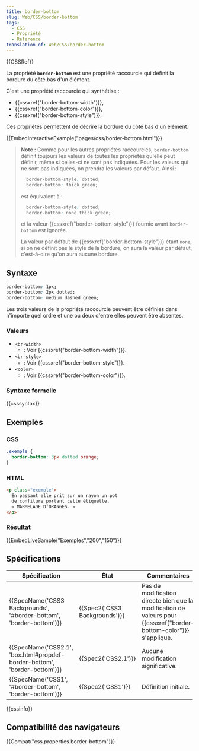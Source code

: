 ```yaml
---
title: border-bottom
slug: Web/CSS/border-bottom
tags:
  - CSS
  - Propriété
  - Reference
translation_of: Web/CSS/border-bottom
---
```

{{CSSRef}}

La propriété **`border-bottom`** est une propriété raccourcie qui définit la bordure du côté bas d'un élément.

C'est une propriété raccourcie qui synthétise :

- {{cssxref("border-bottom-width")}},
- {{cssxref("border-bottom-color")}},
- {{cssxref("border-bottom-style")}}.

Ces propriétés permettent de décrire la bordure du côté bas d'un élément.

{{EmbedInteractiveExample("pages/css/border-bottom.html")}}

> **Note :** Comme pour les autres propriétés raccourcies, `border-bottom` définit toujours les valeurs de toutes les propriétés qu'elle peut définir, même si celles-ci ne sont pas indiquées. Pour les valeurs qui ne sont pas indiquées, on prendra les valeurs par défaut. Ainsi :
>
> ```css
>   border-bottom-style: dotted;
>   border-bottom: thick green;
> ```
>
> est équivalent à :
>
> ```css
>   border-bottom-style: dotted;
>   border-bottom: none thick green;
> ```
>
> et la valeur {{cssxref("border-bottom-style")}} fournie avant `border-bottom` est ignorée.
>
> La valeur par défaut de {{cssxref("border-bottom-style")}} étant `none`, si on ne définit pas le style de la bordure, on aura la valeur par défaut, c'est-à-dire qu'on aura aucune bordure.

## Syntaxe

```css
border-bottom: 1px;
border-bottom: 2px dotted;
border-bottom: medium dashed green;
```

Les trois valeurs de la propriété raccourcie peuvent être définies dans n'importe quel ordre et une ou deux d'entre elles peuvent être absentes.

### Valeurs

- `<br-width>`
  - : Voir {{cssxref("border-bottom-width")}}.
- `<br-style>`
  - : Voir {{cssxref("border-bottom-style")}}.
- `<color>`
  - : Voir {{cssxref("border-bottom-color")}}.

### Syntaxe formelle

{{csssyntax}}

## Exemples

### CSS

```css
.exemple {
  border-bottom: 3px dotted orange;
}
```

### HTML

```html
<p class="exemple">
  En passant elle prit sur un rayon un pot
  de confiture portant cette étiquette,
  « MARMELADE D’ORANGES. »
</p>
```

### Résultat

{{EmbedLiveSample("Exemples","200","150")}}

## Spécifications

| Spécification                                                                                    | État                                     | Commentaires                                                                                                                  |
| ------------------------------------------------------------------------------------------------ | ---------------------------------------- | ----------------------------------------------------------------------------------------------------------------------------- |
| {{SpecName('CSS3 Backgrounds', '#border-bottom', 'border-bottom')}}         | {{Spec2('CSS3 Backgrounds')}} | Pas de modification directe bien que la modification de valeurs pour {{cssxref("border-bottom-color")}} s'applique. |
| {{SpecName('CSS2.1', 'box.html#propdef-border-bottom', 'border-bottom')}} | {{Spec2('CSS2.1')}}                 | Aucune modification significative.                                                                                            |
| {{SpecName('CSS1', '#border-bottom', 'border-bottom')}}                         | {{Spec2('CSS1')}}                 | Définition initiale.                                                                                                          |

{{cssinfo}}

## Compatibilité des navigateurs

{{Compat("css.properties.border-bottom")}}
